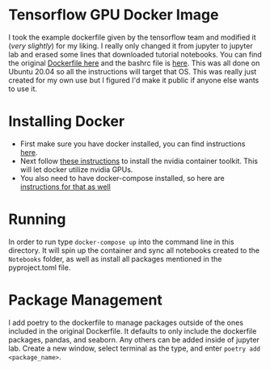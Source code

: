 # Tensorflow GPU Docker Image
I took the example dockerfile given by the tensorflow team and modified it (_very slightly_) for my liking. 
I really only changed it from jupyter to jupyter lab and erased some lines that downloaded tutorial notebooks.
You can find the original [Dockerfile here](https://github.com/tensorflow/tensorflow/tree/master/tensorflow/tools/dockerfiles/dockerfiles)
and the bashrc file is [here](https://github.com/tensorflow/tensorflow/tree/master/tensorflow/tools/dockerfiles). This was all done on Ubuntu 20.04 so all the instructions will target that OS. This was really just created for my own use but I figured I'd make it public if anyone else wants to use it.

# Installing Docker
- First make sure you have docker installed, you can find instructions [here](https://docs.docker.com/engine/install/ubuntu/).
- Next follow [these instructions](https://docs.nvidia.com/datacenter/cloud-native/container-toolkit/install-guide.html#docker) to install the nvidia container toolkit. This will let docker utilize nvidia GPUs.
- You also need to have docker-compose installed, so here are [instructions for that as well](https://docs.docker.com/compose/install/)

# Running
In order to run type `docker-compose up` into the command line in this directory. It will spin up the container and sync all notebooks created to the `Notebooks` folder, as well as install all packages mentioned in the pyproject.toml file.

# Package Management
I add poetry to the dockerfile to manage packages outside of the ones included in the original Dockerfile. It defaults to only include the dockerfile packages, pandas, and seaborn. Any others can be added inside of jupyter lab. Create a new window, select terminal as the type, and enter `poetry add <package_name>`.
